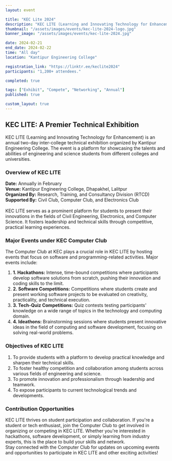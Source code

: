 ```yaml
---
layout: event

title: "KEC Lite 2024"
description: "KEC LITE (Learning and Innovating Technology for Enhancement) is an annual two-day inter-college technical exhibition organized by Kantipur Engineering College. The event is a platform for showcasing the talents and abilities of engineering and science students from different colleges and universities."
thumbnail: "/assets/images/events/kec-lite-2024-logo.jpg"
banner_image: "/assets/images/events/kec-lite-2024.jpg"

date: 2024-02-21
end_date: 2024-02-22
time: "All day"
location: "Kantipur Engineering College"

registration_link: "https://linktr.ee/keclite2024"
participants: "1,200+ attendees."

completed: true

tags: ["Exhibit", "Compete", "Networking", "Annual"]
published: true 

custom_layout: true
---
```


<!-- Content -->
<div class="container py-10 px-2 mx-auto items-center">
  <h2 class="text-5xl font-bold text-[{{site.text-colors.darkblue}}] text-center mb-8">
    KEC LITE: A Premier Technical Exhibition
  </h2>
    
  <!-- Image Needs to be changed later-->
  <div class="w-full h-[518.54px] bg-cover bg-center rounded-[24px] mx-auto" style="background-image: url('../assets/images/events/kec-lite-2024.png'); background-size: contain; background-repeat: no-repeat;">
  </div>


  <!-- Description -->
  <p class="text-[16px] leading-[120%] font-normal text-black mx-auto mt-4">
    KEC LITE (Learning and Innovating Technology for Enhancement) is an annual two-day inter-college technical exhibition organized by Kantipur Engineering College. The event is a platform for showcasing the talents and abilities of engineering and science students from different colleges and universities.
  </p>

  <!-- Overview -->
  <div class="mx-auto mt-4">
    <h3 class="text-[24px] font-bold text-black">Overview of KEC LITE</h3>
    <p class="text-[16px] leading-[120%] font-normal text-black">
      <b>Date:</b> Annually in February<br>
      <b>Venue:</b> Kantipur Engineering College, Dhapakhel, Lalitpur<br>
      <b>Organized By:</b> Research, Training, and Consultancy Division (RTCD)<br>
      <b>Supported By:</b> Civil Club, Computer Club, and Electronics Club<br><br>
      KEC LITE serves as a prominent platform for students to present their innovations in the fields of Civil Engineering, Electronics, and Computer Science. It fosters leadership and technical skills through competitive, practical learning experiences.
    </p>
  </div>

  <!-- Events -->
  <div class="mx-auto mt-4">
    <h3 class="text-[24px] font-bold text-black">Major Events under KEC Computer Club</h3>
    <p class="text-[16px] leading-[120%] font-normal text-black">
      The Computer Club at KEC plays a crucial role in KEC LITE by hosting events that focus on software and programming-related activities. Major events include:
      <br>
      <ol> <!-- Couldn't find a simple better way to make the numbering bold -->
        <li><strong>1. Hackathons:</strong> Intense, time-bound competitions where participants develop software solutions from scratch, pushing their innovation and coding skills to the limit.</li>
        <li><strong>2. Software Competitions:</strong> Competitions where students create and present working software projects to be evaluated on creativity, practicality, and technical execution.</li>
        <li><strong>3. Tech-Quiz Competitions:</strong> Quiz contests testing participants' knowledge on a wide range of topics in the technology and computing domain.</li>
        <li><strong>4. Ideathons:</strong> Brainstorming sessions where students present innovative ideas in the field of computing and software development, focusing on solving real-world problems.</li>
      </ol>
    </p>
  </div>

  <!-- Objectives-->
  <div class="mx-auto mt-4">
    <h3 class="text-[24px] font-bold text-black">Objectives of KEC LITE</h3>
    <ol class="list-decimal list-inside">
        <li>To provide students with a platform to develop practical knowledge and sharpen their technical skills.</li>
        <li>To foster healthy competition and collaboration among students across various fields of engineering and science.</li>
        <li>To promote innovation and professionalism through leadership and teamwork.</li>
        <li>To expose participants to current technological trends and developments.</li>
    </ol>
  </div>

  <!-- Contributing -->
  <div class="mx-auto mt-4">
    <h3 class="text-[24px] font-bold text-black">Contribution Opportunities</h3>
    <p class="text-[16px] leading-[120%] font-normal text-black">
      KEC LITE thrives on student participation and collaboration. If you're a student or tech enthusiast, join the Computer Club to get involved in organizing or competing in KEC LITE. Whether you're interested in hackathons, software development, or simply learning from industry experts, this is the place to build your skills and network.<br>Stay connected with the Computer Club for updates on upcoming events and opportunities to participate in KEC LITE and other exciting activities!
    </p>
  </div>
</div>
